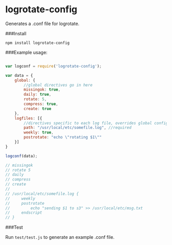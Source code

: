 logrotate-config
=========================

Generates a .conf file for logrotate.

###Install

`npm install logrotate-config`

###Example usage:

```javascript

var logconf = require('logrotate-config');

var data = {
    global: {
        //global directives go in here
        missingok: true,
        daily: true,
        rotate: 5,
        compress: true,
        create: true
    },
    logfiles: [{
        //directives specific to each log file, overrides global config
        path: "/usr/local/etc/somefile.log", //required
        weekly: true,
        postrotate: "echo \"rotating $1\""
    }]
}

logconf(data);

// missingok
// rotate 5
// daily
// compress
// create
// 
// /usr/local/etc/somefile.log {
//     weekly
//     postrotate
//         echo "sending $1 to s3" >> /usr/local/etc/msg.txt
//     endscript
// }
```

###Test

Run `test/test.js` to generate an example .conf file.